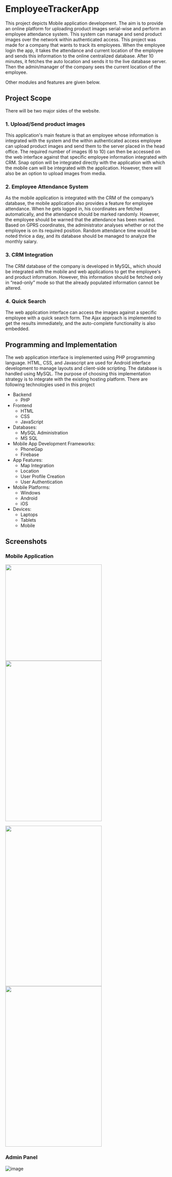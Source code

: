 # EmployeeTrackerApp

This project depicts Mobile application development. The aim is to provide an online platform for uploading product images serial-wise and perform an employee attendance system. This system can manage and send product images over the network within authenticated access. This project was made for a company that wants to track its employees. When the employee login the app, it takes the attendance and current location of the employee and sends this information to the online centralized database. After 10 minutes, it fetches the auto location and sends it to the live database server. Then the admin/manager of the company sees the current location of the employee.

Other modules and features are given below.

## Project Scope
There will be two major sides of the website.
### 1. Upload/Send product images
  This application's main feature is that an employee whose information is integrated with the system and the within authenticated access employee can upload product images and send them to the server placed in the head office. The required number of images (6 to 10) can then be accessed on the web interface against that specific employee information integrated with CRM. Snap option will be integrated directly with the application with which the mobile cam will be integrated with the application. However, there will also be an option to upload images from media.

### 2. Employee Attendance System
  As the mobile application is integrated with the CRM of the company’s database, the mobile application also provides a feature for employee attendance. When he gets logged in, his coordinates are fetched automatically, and the attendance should be marked randomly. However, the employee should be warned that the attendance has been marked. Based on GPRS coordinates, the administrator analyses whether or not the employee is on its required position. Random attendance time would be noted thrice a day, and its database should be managed to analyze the monthly salary.
  
### 3. CRM Integration
  The CRM database of the company is developed in MySQL, which should be integrated with the mobile and web applications to get the employee's and product information. However, this information should be fetched only in “read-only” mode so that the already populated information cannot be altered.

### 4. Quick Search
The web application interface can access the images against a specific employee with a quick search form. The Ajax approach is implemented to get the results immediately, and the auto-complete functionality is also embedded.

## Programming and Implementation
The web application interface is implemented using PHP programming language. HTML, CSS, and Javascript are used for Android interface development to manage layouts and client-side scripting. The database is handled using MySQL. The purpose of choosing this implementation strategy is to integrate with the existing hosting platform. There are following technologies used in this project

* Backend
  * PHP
* Frontend
  * HTML
  * CSS
  * JavaScript
* Databases:
  * MySQL Administration
  * MS SQL
* Mobile App Development Frameworks:
  * PhoneGap
  * Firebase
* App Features:
  * Map Integration
  * Location
  * User Profile Creation
  * User Authentication
* Mobile Platforms:
  * Windows
  * Android
  * iOS
* Devices:
  * Laptops
  * Tablets
  * Mobile

## Screenshots
### Mobile Application
<img src="https://user-images.githubusercontent.com/56230659/217922282-d7b56e74-6287-4822-a210-75d8dadb8a7c.png" width="300" height="300" /> <img src="https://user-images.githubusercontent.com/56230659/217922349-103ce4dc-a518-4009-bb1e-6f39eb243cef.png" width="300" height="500" /> 

<img src="https://user-images.githubusercontent.com/56230659/217922411-66c06413-19a5-40c5-99fc-ff03dd30e383.png" width="300" height="500" /> <img src="https://user-images.githubusercontent.com/56230659/217922470-d35e2a5b-f2a0-4376-b401-b26d15e6091d.png" width="300" height="500" />

### Admin Panel
![image](https://user-images.githubusercontent.com/56230659/217925344-db1dd338-0b2e-4405-b937-06c5fa228923.png)

